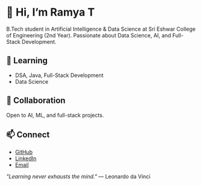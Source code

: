 # 👋 Hi, I’m Ramya T  
B.Tech student in Artificial Intelligence & Data Science at Sri Eshwar College of Engineering (2nd Year). Passionate about Data Science, AI, and Full-Stack Development.  

## 🌱 Learning  
- DSA, Java, Full-Stack Development  
- Data Science   

## 💞️ Collaboration  
Open to AI, ML, and full-stack projects.  

## 📫 Connect  
- [GitHub](https://github.com/ramya-t1156)  
- [LinkedIn](https://www.linkedin.com/in/ramya-t-90a925291)  
- [Email](mailto:ramya.t2023ai-ds@sece.ac.in)  

_"Learning never exhausts the mind."_ — Leonardo da Vinci  
